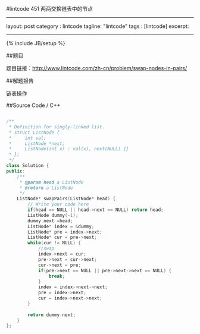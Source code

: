 #lintcode 451 两两交换链表中的节点

---
layout: post
category : lintcode
tagline: "lintcode"
tags : [lintcode]
excerpt: 

---
{% include JB/setup %}

##题目

题目链接：http://www.lintcode.com/zh-cn/problem/swap-nodes-in-pairs/

##解题报告

链表操作

##Source Code / C++
 
```C++

/**
 * Definition for singly-linked list.
 * struct ListNode {
 *     int val;
 *     ListNode *next;
 *     ListNode(int x) : val(x), next(NULL) {}
 * };
 */
class Solution {
public:
    /**
     * @param head a ListNode
     * @return a ListNode
     */
    ListNode* swapPairs(ListNode* head) {
        // Write your code here
        if(head == NULL || head->next == NULL) return head;
        ListNode dummy(-1);
        dummy.next =head;
        ListNode* index = &dummy;
        ListNode* pre = index->next;
        ListNode* cur = pre->next;
        while(cur != NULL) {
            //swap
            index->next = cur;
            pre->next = cur->next;
            cur->next = pre;
            if(pre->next == NULL || pre->next->next == NULL) {
                break;
            }
            index = index->next->next;
            pre = index->next;
            cur = index->next->next;
        }
        
        return dummy.next;
    }
};

```
